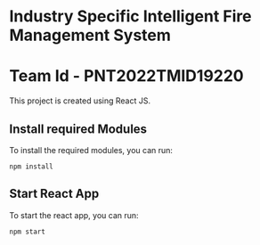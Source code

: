 # Industry Specific Intelligent Fire Management System
# Team Id - PNT2022TMID19220
This project is created using React JS.

## Install required Modules
To install the required modules, you can run:

`npm install`
## Start React App
To start the react app, you can run:

`npm start`
